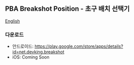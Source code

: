 ## PBA Breakshot Position - 초구 배치 선택기

[English](//breakshot.devking.net/download/)

### 다운로드

- 안드로이드: https://play.google.com/store/apps/details?id=net.devking.breakshot
- iOS: Coming Soon